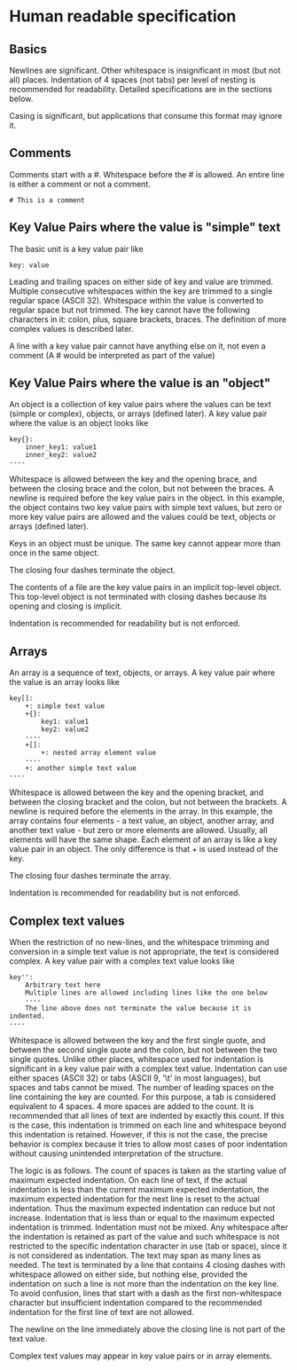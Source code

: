 # Human readable specification

## Basics
Newlines are significant. Other whitespace is insignificant in most (but not all) places. Indentation of 4 spaces (not tabs) per level of nesting is recommended for readability. Detailed specifications are in the sections below.

Casing is significant, but applications that consume this format may ignore it.

## Comments
Comments start with a #. Whitespace before the # is allowed. An entire line is either a comment or not a comment.
```
# This is a comment
```

## Key Value Pairs where the value is "simple" text
The basic unit is a key value pair like
```
key: value
```
Leading and trailing spaces on either side of key and value are trimmed. Multiple consecutive whitespaces within the key are trimmed to a single regular space (ASCII 32). Whitespace within the value is converted to regular space but not trimmed. The key cannot have the following characters in it: colon, plus, square brackets, braces. The definition of more complex values is described later.

A line with a key value pair cannot have anything else on it, not even a comment (A # would be interpreted as part of the value)

## Key Value Pairs where the value is an "object"
An object is a collection of key value pairs where the values can be text (simple or complex), objects, or arrays (defined later). A key value pair where the value is an object looks like
```
key{}:
    inner_key1: value1
    inner_key2: value2
----
```
Whitespace is allowed between the key and the opening brace, and between the closing brace and the colon, but not between the braces. A newline is required before the key value pairs in the object. In this example, the object contains two key value pairs with simple text values, but zero or more key value pairs are allowed and the values could be text, objects or arrays (defined later).

Keys in an object must be unique. The same key cannot appear more than once in the same object.

The closing four dashes terminate the object.

The contents of a file are the key value pairs in an implicit top-level object. This top-level object is not terminated with closing dashes because its opening and closing is implicit.

Indentation is recommended for readability but is not enforced.

## Arrays
An array is a sequence of text, objects, or arrays. A key value pair where the value is an array looks like
```
key[]:
    +: simple text value
    +{}:
        key1: value1
        key2: value2
    ----
    +[]:
        +: nested array element value
    ----
    +: another simple text value
----
```
Whitespace is allowed between the key and the opening bracket, and between the closing bracket and the colon, but not between the brackets. A newline is required before the elements in the array. In this example, the array contains four elements - a text value, an object, another array, and another text value - but zero or more elements are allowed. Usually, all elements will have the same shape. Each element of an array is like a key value pair in an object. The only difference is that + is used instead of the key.

The closing four dashes terminate the array.

Indentation is recommended for readability but is not enforced.

## Complex text values
When the restriction of no new-lines, and the whitespace trimming and conversion in a simple text value is not appropriate, the text is considered complex. A key value pair with a complex text value looks like
```
key'':
    Arbitrary text here
    Multiple lines are allowed including lines like the one below
    ----
    The line above does not terminate the value because it is indented.
----
```
Whitespace is allowed between the key and the first single quote, and between the second single quote and the colon, but not between the two single quotes. Unlike other places, whitespace used for indentation is significant in a key value pair with a complex text value. Indentation can use either spaces (ASCII 32) or tabs (ASCII 9, '\t' in most languages), but spaces and tabs cannot be mixed. The number of leading spaces on the line containing the key are counted. For this purpose, a tab is considered equivalent to 4 spaces. 4 more spaces are added to the count. It is recommended that all lines of text are indented by exactly this count. If this is the case, this indentation is trimmed on each line and whitespace beyond this indentation is retained. However, if this is not the case, the precise behavior is complex because it tries to allow most cases of poor indentation without causing unintended interpretation of the structure.

The logic is as follows. The count of spaces is taken as the starting value of maximum expected indentation. On each line of text, if the actual indentation is less than the current maximum expected indentation, the maximum expected indentation for the next line is reset to the actual indentation. Thus the maximum expected indentation can reduce but not increase. Indentation that is less than or equal to the maximum expected indentation is trimmed. Indentation must not be mixed. Any whitespace after the indentation is retained as part of the value and such whitespace is not restricted to the specific indentation character in use (tab or space), since it is not considered as indentation. The text may span as many lines as needed. The text is terminated by a line that contains 4 closing dashes with whitespace allowed on either side, but nothing else, provided the indentation on such a line is not more than the indentation on the key line. To avoid confusion, lines that start with a dash as the first non-whitespace character but insufficient indentation compared to the recommended indentation for the first line of text are not allowed.

The newline on the line immediately above the closing line is not part of the text value.

Complex text values may appear in key value pairs or in array elements.

